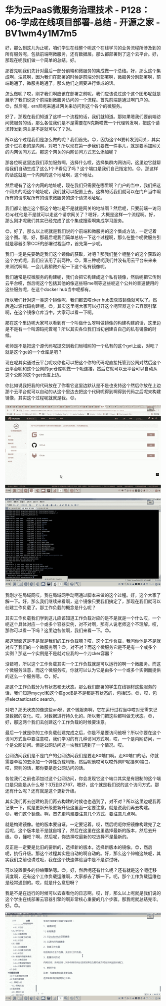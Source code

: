 # 华为云PaaS微服务治理技术 - P128：06-学成在线项目部署-总结 - 开源之家 - BV1wm4y1M7m5

好，那么到这儿为止呢，咱们学生在线整个呃这个在线学习的业务流程所涉及到的所有服务呢，包括前端啊微服务，还有数据层。那么都部署到了这个云平台。好，那现在呢我们做一个简单的总结。好。

那首先呢我们先针对最后一部分前端和微服务的集成做一个总结。好，那么这个集成啊，注意啊，因为我们在部署的时候是前端分别部署啊，微服务分别部署啊，前端跑通了，微服务跑通了。那么他们之间要进行集成的话。

怎么做呢？哎，刚才我们啊应该在部署之前呢，我们应该说过这个这个图形呢就是展示了我们说这个前端到微服务访问的一个流程。首先前端是通过啊门户的。😊，然后呢，ern尼呢来通过网关来访问到这个各个的微服务。

好了，那现在我们知道了这样一个流程的话，我们就知道。那如果嗯我们要前端访问微服务的话，那么各位我们是不是需要在N克斯哎做一个代理转发啊，把这个请求转发到网关是不是就可以了？对。

所以这个过程我们是怎么做的呢？我们首先。😊，因为这个N要转发到网关，其实这个过程走的是内网，对吧？所以现在第一步我们要做一件事儿，就是要添加网关的内网访问方式。那这个网关的内网访问方式怎么添加呢？

那各位啊这里边我们添加服务啊，选择什么哎，选择集群内网访问，这里边它就帮给我们自动生成了这么1个IP看见了吗？这个端口是我们自己指定的。😊，那这样的话这就是一个内网的这个地址啊，这个地址。

然后呢有了这个内网的地址呢，现在我们只需要在哪里啊？门户的当中，我们把这个网关的呃这个地址呢，我们就可以配置上去。这样的话我们就可以在门户当中啊所有的请求呢所有的请求微服务的这个请求地址呢。

我们都让他走这个那这个地址是不是就是网关的地址啊？然后呢，只要前端一访问杠op杠他是不是就可以走这个请求网关了？嗯好，大概是这样一个流程啊。好，那么刚才呢我们其实已经完成了这个集成搜索啊集成学习服务。

😊，好了，那么以上呢就是我们说的个前端和微服务的这个集成方法，一定记着这个图。嗯，好，那最后呢我们简单总结一下这个过程啊，那么在整个呃微服务引就是容器引擎CCE的部署过程当中，首先第一步呢。

我们一定是先要确定我们这个镜像的获取，对吧？那我们整个呃整个的这个获取的这个方式呢，我们应该用了前两种。😊，第三种呢呃我们并没有用云平台来来来来测试啊啊，一会儿我稍微介绍一下这个私有镜像呢。

我们通常是哎微服务的构建呢，我们会把它构建成这个私有镜像，然后呢把它传到云平台哎，然后呢这个包括其他的像这些呀me啊等这些呃这个公共的普遍使用的这些服务呢，在这个docker hub当中呢都有。

所以我们针对这一类这个镜像呢，我们都去哎cker hub去获取镜像就可以了。然后通过源代码构建呢。😊，其实这里呢大家可以打开这个呃容器这个云容器引擎啊，在这个镜像仓库当中，大家可以看一下啊。

那在这个里边呢大家可以看到有一个叫做什么呀叫做镜像的构建构建的话，这里边是不是有一个叫源码托管呢？所以其实各位我们当初创建自自己的私有镜像的时候。

老师是不是把这个源代码呢提交到我们局域网的一个私有的这个get上面，对吧？就是这个ge的一个仓库是吧？

现在呢其实通过云平台呢哎你也可以把这个你的代码呢直接托管到公网对然后这个云平台呢和这个公网的ge仓库呢做一个呃连接，然后它就可以云平台可以自动从这个公网的这个get仓库上边。

你比如说我把我的代码放在了你看它这里边默认是不是也支持这个然后你放在上边那个云平台就可以自动的从这个里边去把这个代码呢得到啊得到代码之后呢来构建镜像，其实这个过程呢就就是我。😊。



![](img/d94d936dcb83eb919f81a595e874e13c_1.png)

![](img/d94d936dcb83eb919f81a595e874e13c_2.png)

我刚才在局域网哎，我在局域网手动啊通过脚本来做的这个过程。好，这个大家了解一下。好，那么我们继续来看啊，这个镜像只要我们搞定了，那现在我们就可以创建工作负载了。那工作负载的概念是什么呢？

其实工作负载我们学到这儿应该知道工作负载对应的是不是就是一个什么哎，一个呃这个具体对应一个或多个容器实例，对不对啊，那有人说老师这个不理解。哎，那你可以看一下吗？这里边各位啊，我们来看一下。😊。

那这里面这是不是就是我们的工作负载嘛？哎，这个工作负载，我问你他是不是就对应了我们的一个微服务啊？😊，对不对？而这个微服务它是不是有一个或多个实例？那这一个实例是不是就对应我的一个刀cker容器？

没错吧，所以这个工作负载其实一个工作负载就是可以运行的啊一个微服务。而这个微服务注意，而这个微服务哎，你就可以认为它是由多个一个或多个实例而提供的这么一个服务嗯。😊，好。

那这个工作负载分为有状态和无状态。那么我们部署的学生在线钢材这些服务的话，我们知道mycycl和这个猫godB是不是都是有状态的，包括ES。😊，哎，包括electasticastic search。

对吧？那无状态的像这些un呀，这个微服务啊，它在运行过程当中哎对无需来记录数据的变化。哎，对数据进行持久化的。所以我们把这些都叫做无状态。😊，好，那这两个我们去创建这个工作负载的时候要注意。

最后一个就是你的工作负载创建完成之后，你是不是要访问他呀？所以你要在这个访问方式当中要注意哎，我们学习的有几种访问方式啊，哎，一个是内网访问，一个是公网访问。但是公网访问这一块我们遇到了一个情况。哎。

公网访问我们是不是门户的公网访问我们是要走80端口啊。走80端口的话，你就需要单独的去添加一个弹性负载均衡。然后呢他哎可以哎外网IP呢挂80端口。哎，否则的话，那你要是走公网访问的话。

各位我们之前也添加过这个公网访问，你会发现它这个端口其实是有限制的这个端口是只能是从什么呀？3万到32767。嗯好，这个就是我们说的这个访问方式。那还有什么呢？还有就是这个更新升级。

其实我们再去创建的我们再去构建的时候也也遇到了，对不对？所以这里边呢我再记录一下，就是更新升级更新升级这里面一定要注意，就是说我们再去构建。😊，我们这个镜像。啊，首先更构建要注意几个方式，要注意几点啊。

就是构建镜像。他的版本要自证。一定要记着。哎，然后呢呃你把镜像构建完了之后呢，这个版本是不是就自增了，然后在这里在这里选择最新的版本，然后去升级。😊，懂吧？啊，然后呢，你选择哎最新的哎选择不是最新的。

反正是一定要是比旧的要新的，选择新的版本，选择新版本的镜像。😊，然后呢，执行升级。那这个过程其实是自动的啊自动的。好，那么这个伸缩这块呃，其实我们之前也讲过呃，我在这个快速体验当中是不是讲过呀。

可以设置很多的伸缩策略嗯。😊，好，然后呢还有什么呢？还有就是这个呃迁移调度啊，还有这个工作负载运维啊，大家都去了解一下。呃，那个工作负载运维也是经常遇到的。哎，就是什么意思呀？

我是不是在运行的时候可以去查看他的日志啊。哎，好，那么以上呢就是我们说的这个学生在线部署云容器引擎的啊非常核心重要的几个步骤。那我呢就总结完毕。好。😊。



![](img/d94d936dcb83eb919f81a595e874e13c_4.png)